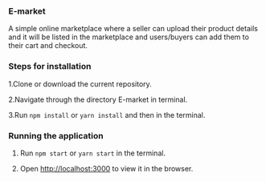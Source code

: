 

### E-market
A simple online marketplace where a seller can upload their product details and it will be listed in the marketplace and users/buyers can add them to their cart and checkout.

### Steps for installation
1.Clone or download the current repository.

2.Navigate through the directory E-market in terminal.

3.Run `npm install` or `yarn install` and then in the terminal.

### Running the application
1. Run `npm start` or `yarn start` in the terminal. 

2. Open [http://localhost:3000](http://localhost:3000) to view it in the browser.



